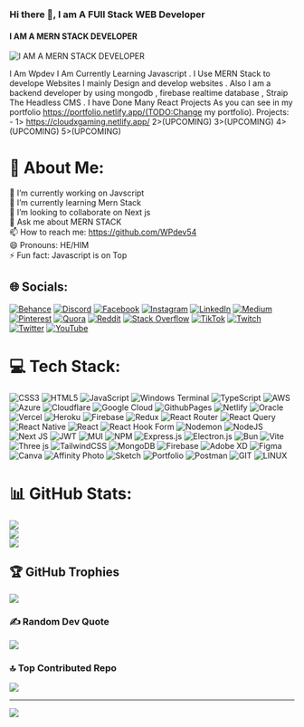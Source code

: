 ### Hi there 👋, I am A FUll Stack WEB Developer
#### I AM A MERN STACK DEVELOPER
![I AM A MERN STACK DEVELOPER](https://imageupload.io/ib/cL0YLpO4I8bhq2N_1698206821.jpg)

I Am Wpdev I Am Currently Learning Javascript . I Use MERN Stack to develope Websites I mainly Design and develop websites . Also I am a backend developer by using mongodb , firebase realtime database , Straip The Headless CMS . I have Done Many React Projects As you can see in my portfolio https://portfolio.netlify.app/(TODO:Change my portfolio).
Projects: -
1> https://cloudxgaming.netlify.app/
2>(UPCOMING)
3>(UPCOMING)
4>(UPCOMING)
5>(UPCOMING)

# 💫 About Me:
🔭 I’m currently working on Javscript<br>🌱 I’m currently learning Mern Stack<br>👯 I’m looking to collaborate on Next js<br>💬 Ask me about MERN STACK<br>📫 How to reach me: https://github.com/WPdev54<br>😄 Pronouns: HE/HIM<br>⚡ Fun fact: Javascript is on Top


## 🌐 Socials:
[![Behance](https://img.shields.io/badge/Behance-1769ff?logo=behance&logoColor=white)](https://behance.net/WpDev) [![Discord](https://img.shields.io/badge/Discord-%237289DA.svg?logo=discord&logoColor=white)](https://discord.gg/WPDEV) [![Facebook](https://img.shields.io/badge/Facebook-%231877F2.svg?logo=Facebook&logoColor=white)](https://facebook.com/WPDEV) [![Instagram](https://img.shields.io/badge/Instagram-%23E4405F.svg?logo=Instagram&logoColor=white)](https://instagram.com/WPDEV) [![LinkedIn](https://img.shields.io/badge/LinkedIn-%230077B5.svg?logo=linkedin&logoColor=white)](https://linkedin.com/in/WPDEV) [![Medium](https://img.shields.io/badge/Medium-12100E?logo=medium&logoColor=white)](https://medium.com/@WPDEV) [![Pinterest](https://img.shields.io/badge/Pinterest-%23E60023.svg?logo=Pinterest&logoColor=white)](https://pinterest.com/WPDEV) [![Quora](https://img.shields.io/badge/Quora-%23B92B27.svg?logo=Quora&logoColor=white)](https://quora.com/profile/WPDEV) [![Reddit](https://img.shields.io/badge/Reddit-%23FF4500.svg?logo=Reddit&logoColor=white)](https://reddit.com/user/WPDEV) [![Stack Overflow](https://img.shields.io/badge/-Stackoverflow-FE7A16?logo=stack-overflow&logoColor=white)](https://stackoverflow.com/users/WPDEV) [![TikTok](https://img.shields.io/badge/TikTok-%23000000.svg?logo=TikTok&logoColor=white)](https://tiktok.com/@WPDEV) [![Twitch](https://img.shields.io/badge/Twitch-%239146FF.svg?logo=Twitch&logoColor=white)](https://twitch.tv/WPDEV) [![Twitter](https://img.shields.io/badge/Twitter-%231DA1F2.svg?logo=Twitter&logoColor=white)](https://twitter.com/WPDEV) [![YouTube](https://img.shields.io/badge/YouTube-%23FF0000.svg?logo=YouTube&logoColor=white)](https://youtube.com/@WPDEV) 

# 💻 Tech Stack:
![CSS3](https://img.shields.io/badge/css3-%231572B6.svg?style=for-the-badge&logo=css3&logoColor=white) ![HTML5](https://img.shields.io/badge/html5-%23E34F26.svg?style=for-the-badge&logo=html5&logoColor=white) ![JavaScript](https://img.shields.io/badge/javascript-%23323330.svg?style=for-the-badge&logo=javascript&logoColor=%23F7DF1E) ![Windows Terminal](https://img.shields.io/badge/Windows%20Terminal-%234D4D4D.svg?style=for-the-badge&logo=windows-terminal&logoColor=white) ![TypeScript](https://img.shields.io/badge/typescript-%23007ACC.svg?style=for-the-badge&logo=typescript&logoColor=white) ![AWS](https://img.shields.io/badge/AWS-%23FF9900.svg?style=for-the-badge&logo=amazon-aws&logoColor=white) ![Azure](https://img.shields.io/badge/azure-%230072C6.svg?style=for-the-badge&logo=microsoftazure&logoColor=white) ![Cloudflare](https://img.shields.io/badge/Cloudflare-F38020?style=for-the-badge&logo=Cloudflare&logoColor=white) ![Google Cloud](https://img.shields.io/badge/GoogleCloud-%234285F4.svg?style=for-the-badge&logo=google-cloud&logoColor=white) ![GithubPages](https://img.shields.io/badge/github%20pages-121013?style=for-the-badge&logo=github&logoColor=white) ![Netlify](https://img.shields.io/badge/netlify-%23000000.svg?style=for-the-badge&logo=netlify&logoColor=#00C7B7) ![Oracle](https://img.shields.io/badge/Oracle-F80000?style=for-the-badge&logo=oracle&logoColor=white) ![Vercel](https://img.shields.io/badge/vercel-%23000000.svg?style=for-the-badge&logo=vercel&logoColor=white) ![Heroku](https://img.shields.io/badge/heroku-%23430098.svg?style=for-the-badge&logo=heroku&logoColor=white) ![Firebase](https://img.shields.io/badge/firebase-%23039BE5.svg?style=for-the-badge&logo=firebase) ![Redux](https://img.shields.io/badge/redux-%23593d88.svg?style=for-the-badge&logo=redux&logoColor=white) ![React Router](https://img.shields.io/badge/React_Router-CA4245?style=for-the-badge&logo=react-router&logoColor=white) ![React Query](https://img.shields.io/badge/-React%20Query-FF4154?style=for-the-badge&logo=react%20query&logoColor=white) ![React Native](https://img.shields.io/badge/react_native-%2320232a.svg?style=for-the-badge&logo=react&logoColor=%2361DAFB) ![React](https://img.shields.io/badge/react-%2320232a.svg?style=for-the-badge&logo=react&logoColor=%2361DAFB) ![React Hook Form](https://img.shields.io/badge/React%20Hook%20Form-%23EC5990.svg?style=for-the-badge&logo=reacthookform&logoColor=white) ![Nodemon](https://img.shields.io/badge/NODEMON-%23323330.svg?style=for-the-badge&logo=nodemon&logoColor=%BBDEAD) ![NodeJS](https://img.shields.io/badge/node.js-6DA55F?style=for-the-badge&logo=node.js&logoColor=white) ![Next JS](https://img.shields.io/badge/Next-black?style=for-the-badge&logo=next.js&logoColor=white) ![JWT](https://img.shields.io/badge/JWT-black?style=for-the-badge&logo=JSON%20web%20tokens) ![MUI](https://img.shields.io/badge/MUI-%230081CB.svg?style=for-the-badge&logo=mui&logoColor=white) ![NPM](https://img.shields.io/badge/NPM-%23CB3837.svg?style=for-the-badge&logo=npm&logoColor=white) ![Express.js](https://img.shields.io/badge/express.js-%23404d59.svg?style=for-the-badge&logo=express&logoColor=%2361DAFB) ![Electron.js](https://img.shields.io/badge/Electron-191970?style=for-the-badge&logo=Electron&logoColor=white) ![Bun](https://img.shields.io/badge/Bun-%23000000.svg?style=for-the-badge&logo=bun&logoColor=white) ![Vite](https://img.shields.io/badge/vite-%23646CFF.svg?style=for-the-badge&logo=vite&logoColor=white) ![Three js](https://img.shields.io/badge/threejs-black?style=for-the-badge&logo=three.js&logoColor=white) ![TailwindCSS](https://img.shields.io/badge/tailwindcss-%2338B2AC.svg?style=for-the-badge&logo=tailwind-css&logoColor=white) ![MongoDB](https://img.shields.io/badge/MongoDB-%234ea94b.svg?style=for-the-badge&logo=mongodb&logoColor=white) ![Firebase](https://img.shields.io/badge/Firebase-039BE5?style=for-the-badge&logo=Firebase&logoColor=white) ![Adobe XD](https://img.shields.io/badge/Adobe%20XD-470137?style=for-the-badge&logo=Adobe%20XD&logoColor=#FF61F6) ![Figma](https://img.shields.io/badge/figma-%23F24E1E.svg?style=for-the-badge&logo=figma&logoColor=white) ![Canva](https://img.shields.io/badge/Canva-%2300C4CC.svg?style=for-the-badge&logo=Canva&logoColor=white) ![Affinity Photo](https://img.shields.io/badge/affinityphoto-%237E4DD2.svg?style=for-the-badge&logo=affinity-photo&logoColor=white) ![Sketch](https://img.shields.io/badge/Sketch-FFB387?style=for-the-badge&logo=sketch&logoColor=black) ![Portfolio](https://img.shields.io/badge/Portfolio-%23000000.svg?style=for-the-badge&logo=firefox&logoColor=#FF7139) ![Postman](https://img.shields.io/badge/Postman-FF6C37?style=for-the-badge&logo=postman&logoColor=white) ![GIT](https://img.shields.io/badge/Git-fc6d26?style=for-the-badge&logo=git&logoColor=white) ![LINUX](https://img.shields.io/badge/Linux-FCC624?style=for-the-badge&logo=linux&logoColor=black)
# 📊 GitHub Stats:
![](https://github-readme-stats.vercel.app/api?username=WPdev54&theme=synthwave&hide_border=false&include_all_commits=true&count_private=false)<br/>
![](https://github-readme-streak-stats.herokuapp.com/?user=WPdev54&theme=synthwave&hide_border=false)<br/>
![](https://github-readme-stats.vercel.app/api/top-langs/?username=WPdev54&theme=synthwave&hide_border=false&include_all_commits=true&count_private=false&layout=compact)

## 🏆 GitHub Trophies
![](https://github-profile-trophy.vercel.app/?username=WPdev54&theme=radical&no-frame=false&no-bg=true&margin-w=4)

### ✍️ Random Dev Quote
![](https://quotes-github-readme.vercel.app/api?type=horizontal&theme=radical)

### 🔝 Top Contributed Repo
![](https://github-contributor-stats.vercel.app/api?username=WPdev54&limit=5&theme=dark&combine_all_yearly_contributions=true)

---
[![](https://visitcount.itsvg.in/api?id=WPdev54&icon=0&color=0)](https://visitcount.itsvg.in)

<!-- Proudly created with GPRM ( https://gprm.itsvg.in ) -->
